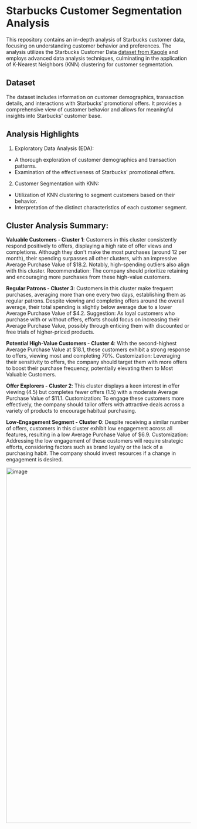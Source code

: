 # **Starbucks Customer Segmentation Analysis**
This repository contains an in-depth analysis of Starbucks customer data, focusing on understanding customer behavior and preferences. The analysis utilizes the Starbucks Customer Data [dataset from Kaggle](https://www.kaggle.com/datasets/ihormuliar/starbucks-customer-data/data) and employs advanced data analysis techniques, culminating in the application of K-Nearest Neighbors (KNN) clustering for customer segmentation.

## **Dataset**
The dataset includes information on customer demographics, transaction details, and interactions with Starbucks' promotional offers. It provides a comprehensive view of customer behavior and allows for meaningful insights into Starbucks' customer base.

## **Analysis Highlights**
1. Exploratory Data Analysis (EDA):

 - A thorough exploration of customer demographics and transaction patterns.
 - Examination of the effectiveness of Starbucks' promotional offers.

2. Customer Segmentation with KNN:

 - Utilization of KNN clustering to segment customers based on their behavior.
 - Interpretation of the distinct characteristics of each customer segment.

## **Cluster Analysis Summary:**

**Valuable Customers - Cluster 1**: Customers in this cluster consistently respond positively to offers, displaying a high rate of offer views and completions. Although they don't make the most purchases (around 12 per month), their spending surpasses all other clusters, with an impressive Average Purchase Value of $18.2. Notably, high-spending outliers also align with this cluster. Recommendation: The company should prioritize retaining and encouraging more purchases from these high-value customers.

**Regular Patrons - Cluster 3**: Customers in this cluster make frequent purchases, averaging more than one every two days, establishing them as regular patrons. Despite viewing and completing offers around the overall average, their total spending is slightly below average due to a lower Average Purchase Value of $4.2. Suggestion: As loyal customers who purchase with or without offers, efforts should focus on increasing their Average Purchase Value, possibly through enticing them with discounted or free trials of higher-priced products.

**Potential High-Value Customers - Cluster 4**: With the second-highest Average Purchase Value at $18.1, these customers exhibit a strong response to offers, viewing most and completing 70%. Customization: Leveraging their sensitivity to offers, the company should target them with more offers to boost their purchase frequency, potentially elevating them to Most Valuable Customers.

**Offer Explorers - Cluster 2**: This cluster displays a keen interest in offer viewing (4.5) but completes fewer offers (1.5) with a moderate Average Purchase Value of $11.1. Customization: To engage these customers more effectively, the company should tailor offers with attractive deals across a variety of products to encourage habitual purchasing.

**Low-Engagement Segment - Cluster 0**: Despite receiving a similar number of offers, customers in this cluster exhibit low engagement across all features, resulting in a low Average Purchase Value of $6.9. Customization: Addressing the low engagement of these customers will require strategic efforts, considering factors such as brand loyalty or the lack of a purchasing habit. The company should invest resources if a change in engagement is desired.

<img width="970" alt="image" src="https://github.com/amatshkalyan/Starbucks-Customer-Segmentation-Analysis/assets/149266119/c93e581c-deb4-448f-ac79-80377effb7e2">
